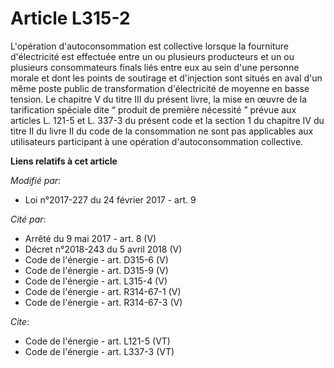 # Article L315-2

L'opération d'autoconsommation est collective lorsque la fourniture d'électricité est effectuée entre un ou plusieurs
producteurs et un ou plusieurs consommateurs finals liés entre eux au sein d'une personne morale et dont les points de
soutirage et d'injection sont situés en aval d'un même poste public de transformation d'électricité de moyenne en basse
tension. Le chapitre V du titre III du présent livre, la mise en œuvre de la tarification spéciale dite “ produit de première
nécessité ” prévue aux articles L. 121-5 et L. 337-3 du présent code et la section 1 du chapitre IV du titre II du livre II
du code de la consommation ne sont pas applicables aux utilisateurs participant à une opération d'autoconsommation
collective.

**Liens relatifs à cet article**

_Modifié par_:

  - Loi n°2017-227 du 24 février 2017 - art. 9

_Cité par_:

  - Arrêté du 9 mai 2017 - art. 8 (V)
  - Décret n°2018-243 du 5 avril 2018 (V)
  - Code de l'énergie - art. D315-6 (V)
  - Code de l'énergie - art. D315-9 (V)
  - Code de l'énergie - art. L315-4 (V)
  - Code de l'énergie - art. R314-67-1 (V)
  - Code de l'énergie - art. R314-67-3 (V)

_Cite_:

  - Code de l'énergie - art. L121-5 (VT)
  - Code de l'énergie - art. L337-3 (VT)
